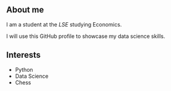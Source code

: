 ## About me
I am a student at the _LSE_ studying Economics.

I will use this GitHub profile to showcase my data science skills.

## Interests 
- Python 
- Data Science
- Chess
